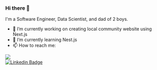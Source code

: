 ### Hi there 👋

I'm a Software Engineer, Data Scientist, and dad of 2 boys.

- 🔭 I’m currently working on creating local community website using Next.js
- 🌱 I’m currently learning Nest.js
- 📫 How to reach me: 
<div>
  <a href="https://texasroh.github.io" target="_blank" rel="noreferrer"><img src="https://img.shields.io/badge/github-181717?style=for-the-badge&logo=github&logoColor=white"></a>
  
</div>
<a href="https://www.linkedin.com/in/junhyeok-roh/" rel="noreferrer" target="_blank"><img src="https://camo.githubusercontent.com/4fa642c59b0e907215972db4de488fe78c939dd669890b64f9df523b7a009241/68747470733a2f2f696d672e736869656c64732e696f2f62616467652f2d4c696e6b6564496e2d3065373661383f7374796c653d666c6174266c6162656c436f6c6f723d306537366138266c6f676f3d6c696e6b6564696e266c6f676f436f6c6f723d7768697465" alt="Linkedin Badge" data-canonical-src="https://img.shields.io/badge/-LinkedIn-0e76a8?style=flat&amp;labelColor=0e76a8&amp;logo=linkedin&amp;logoColor=white" style="max-width: 100%;"></a>



<!--
**texasroh/texasroh** is a ✨ _special_ ✨ repository because its `README.md` (this file) appears on your GitHub profile.

Here are some ideas to get you started:

- 🔭 I’m currently working on ...
- 🌱 I’m currently learning ...
- 👯 I’m looking to collaborate on ...
- 🤔 I’m looking for help with ...
- 💬 Ask me about ...
- 📫 How to reach me: ...
- 😄 Pronouns: ...
- ⚡ Fun fact: ...
-->
